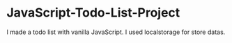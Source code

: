 # JavaScript-Todo-List-Project
I made a todo list with vanilla JavaScript. I used localstorage for store datas.
